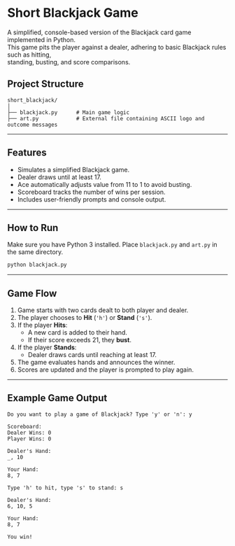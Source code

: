 # Short Blackjack Game

A simplified, console-based version of the Blackjack card game implemented in Python.<br>
This game pits the player against a dealer, adhering to basic Blackjack rules such as hitting,<br>
standing, busting, and score comparisons.

## Project Structure

```
short_blackjack/
│
├── blackjack.py      # Main game logic
├── art.py            # External file containing ASCII logo and outcome messages
```

---

## Features

- Simulates a simplified Blackjack game.
- Dealer draws until at least 17.
- Ace automatically adjusts value from 11 to 1 to avoid busting.
- Scoreboard tracks the number of wins per session.
- Includes user-friendly prompts and console output.

---

## How to Run

Make sure you have Python 3 installed. Place `blackjack.py` and `art.py` in the same directory.

```bash
python blackjack.py
```

---

## Game Flow

1. Game starts with two cards dealt to both player and dealer.
2. The player chooses to **Hit** (`'h'`) or **Stand** (`'s'`).
3. If the player **Hits**:
   - A new card is added to their hand.
   - If their score exceeds 21, they **bust**.
4. If the player **Stands**:
   - Dealer draws cards until reaching at least 17.
5. The game evaluates hands and announces the winner.
6. Scores are updated and the player is prompted to play again.

---

## Example Game Output

```text
Do you want to play a game of Blackjack? Type 'y' or 'n': y

Scoreboard:
Dealer Wins: 0
Player Wins: 0

Dealer's Hand:
_, 10

Your Hand:
8, 7

Type 'h' to hit, type 's' to stand: s

Dealer's Hand:
6, 10, 5

Your Hand:
8, 7

You win!
```
